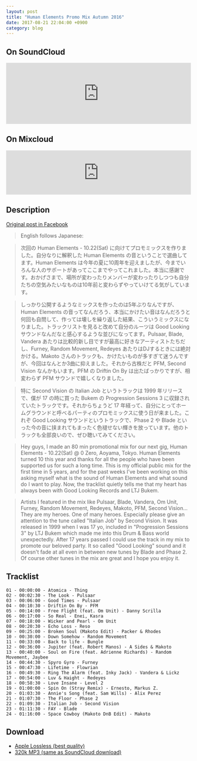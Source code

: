 ```yaml
---
layout: post
title: "Human Elements Promo Mix Autumn 2016"
date: 2017-08-21 22:04:00 +0900
category: blog
---
```


## On SoundCloud

<iframe width="100%" height="166" scrolling="no" frameborder="no" allow="autoplay" src="https://w.soundcloud.com/player/?url=https%3A//api.soundcloud.com/tracks/285698333&color=%23ff5500&auto_play=false&hide_related=false&show_comments=true&show_user=true&show_reposts=false&show_teaser=true"></iframe>

## On Mixcloud

<iframe width="100%" height="120" src="https://www.mixcloud.com/widget/iframe/?hide_cover=1&feed=%2Flowply%2Fhuman-elements-promo-mix-autumn-2016%2F" frameborder="0" ></iframe>

## Description

[Original post in Facebook](https://www.facebook.com/lowply/posts/10154480458523956)

> English follows Japanese:

> 次回の Human Elements - 10.22(Sat) に向けてプロモミックスを作りました。自分なりに解釈した Human Elements の音ということで選曲してます。Human Elements は今年の夏に10周年を迎えましたが、今までいろんな人のサポートがあってここまでやってこれました。本当に感謝です。おかげさまで、場所が変わったりメンバーが変わったりしつつも自分たちの空気みたいなものは10年前と変わらずやっていけてる気がしています。

> しっかり公開するようなミックスを作ったのは5年ぶりなんですが、Human Elements の音ってなんだろう、本当にかけたい音はなんだろうと何回も自問して、作っては壊しを繰り返した結果、こういうミックスになりました。トラックリストを見ると改めて自分のルーツは Good Looking サウンドなんだなと感心するような並びになってます。Pulsaar, Blade, Vandera あたりは比較的新し目ですが最高に好きなアーティストたちだし、Furney, Random Movement, Redeyes あたりはDJするときには絶対かける。Makoto さんのトラックも、かけたいものが多すぎて迷うんですが、今回はなんとか3曲に抑えました。それから古株だと PFM, Second Vision なんかもいます。PFM の Driftin On By は出たばっかりですが、相変わらず PFM サウンドで嬉しくなりました。

> 特に Second Vision の Italian Job というトラックは 1999 年リリースで、僕が 17 の時に買った Bukem の Progression Sessions 3 に収録されていたトラックです。それからちょうど 17 年経って、自分にとってホームグラウンドと呼べるパーティのプロモミックスに使う日が来ました。これぞ Good Looking サウンドというトラックで、Phase 2 や Blade といった今の音に挟まれてもまったく色褪せない輝きを放っています。他のトラックも全部良いので、ぜひ聴いてみてください。

> Hey guys, I made an 80 min promotional mix for our next gig, Human Elements - 10.22(Sat) @ 0 Zero, Aoyama, Tokyo. Human Elements turned 10 this year and thanks for all the people who have been supported us for such a long time. This is my official public mix for the first time in 5 years, and for the past weeks I’ve been working on this asking myself what is the sound of Human Elements and what sound do I want to play. Now, the tracklist quietly tells me that my heart has always been with Good Looking Records and LTJ Bukem.

> Artists I featured in the mix like Pulsaar, Blade, Vandera, Om Unit, Furney, Random Movement, Redeyes, Makoto, PFM, Second Vision... They are my heroes. One of many heroes. Especially please give an attention to the tune called "Italian Job" by Second Vision. It was released in 1999 when I was 17 yo, included in "Progression Sessions 3" by LTJ Bukem which made me into this Drum & Bass world unexpectedly. After 17 years passed I could use the track in my mix to promote our beloved party. It so called "Good Looking" sound and it doesn't fade at all even in between new tunes by Blade and Phase 2. Of course other tunes in the mix are great and I hope you enjoy it.

## Tracklist

```
01 - 00:00:00 - Atomica - Thing
02 - 00:02:30 - The Look - Pulsaar
03 - 00:06:00 - Good Times - Pulsaar
04 - 00:10:30 - Driftin On By - PFM
05 - 00:14:00 - Free Flight (feat. Om Unit) - Danny Scrilla
06 - 00:17:00 - So Real - Enei, Kasra
07 - 00:18:00 - Wicker and Pearl - Om Unit
08 - 00:20:30 - Echo Loss - Reso
09 - 00:25:00 - Broken Soul (Makoto Edit) - Packer & Rhodes
10 - 00:30:00 - Down Somehow - Random Movement
11 - 00:33:00 - Back to life - Bungle
12 - 00:36:00 - Jupiter (feat. Robert Manos) - A Sides & Makoto
13 - 00:40:00 - Soul on Fire (feat. Adrienne Richards) - Random Movement, Jaybee
14 - 00:44:30 - Spyro Gyro - Furney
15 - 00:47:30 - Lifetime - Flowrian
16 - 00:49:30 - Ring The Alarm (feat. Inky Jack) - Vandera & Lickz
17 - 00:54:00 - Luv & Haight - Redeyes
18 - 00:58:30 - Love Insane - Level 2
19 - 01:00:00 - Spin On (Stray Remix) - Ernesto, Markus Z.
20 - 01:03:30 - Annie's Song (feat. Sam Wills) - Alix Perez
21 - 01:07:30 - The Floor - Phase 2
22 - 01:09:30 - Italian Job - Second Vision
23 - 01:11:30 - FAY - Blade
24 - 01:16:00 - Space Cowboy (Makoto DnB Edit) - Makoto
```

## Download

- [Apple Lossless (best quality)](https://www.dropbox.com/s/y8fbpom4ujhmr1h/Human%20Elements%20Promo%20Mix%20Autumn%202016%20%28Apple%20Lossless%29.m4a?dl=1)
- [320k MP3 (same as SoundCloud download)](https://www.dropbox.com/s/19jeq0b09jrkihp/Human%20Elements%20Promo%20Mix%20Autumn%202016%20%28MP3%20320k%29.mp3?dl=1)
